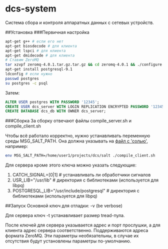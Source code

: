 dcs-system
==========

Система сбора и контроля аппаратных данных с сетевых устройств.

##Установка
###Первичная настройка
```bash
apt-get g++ # если его нет
apt-get biosdecode # для клиента
apt-get lspci # для клиента
apt-get dmidecode # для клиента
# Ставим ZeroMQ
tar xzvpf zeromq-4.0.1.tar.gz.tar.gz && cd zeromq-4.0.1 && ./configure && make && make install
apt-get install postgresql-9.1
ldconfig # если нужно
passwd postgres
su postgres -c psql
```
Затем:
```sql
ALTER USER postgres WITH PASSWORD '12345';
CREATE USER dcs_server WITH LOGIN REPLICATION ENCRYPTED PASSWORD '12345';
CREATE DATABASE dcs_db WITH OWNER dcs_server;
```

###Сборка
За сборку отвечают файлы compile_server.sh и compile_client.sh

Чтобы всё работало корректно, нужно устанавливать переменную среды MSG_SALT_PATH. Она должна указывать на
[файл с 'солью'](https://github.com/kia84/dcs-system/blob/master/salt), например:
```bash
env MSG_SALT_PATH=/home/user1/projects/dcs/salt ./compile_client.sh
```
Для сервера кроме этого ключа можно указать следующие:

1. CATCH_SIGNAL=[0|1] # устанавливать ли обработчики сигналов
2. USR_LIB="/usr/lib" # директория с библиотеками (используется для libpq)
3. POSTGRESQL_LIB="/usr/include/postgresql" # директория с библиотеками (используется для libpq)

##Запуск
Основной ключ для отладки: -v (be verbose)

Для сервера ключ -t устанавливает размер tread-пула.

После ключей для сервера указывается адрес и порт прослушки, а для клиента адрес сервера соответственно.
Поддерживаются адреса формата ZeroMQ.
Эти параметры необязательны, в случае их отсутствия будут установлены параметры по-умолчанию.
